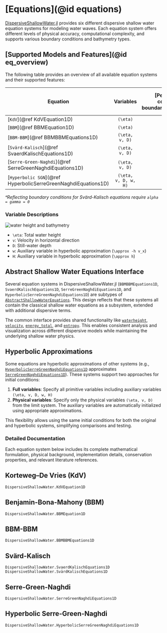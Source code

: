 # [Equations](@id equations)

[DispersiveShallowWater.jl](https://github.com/NumericalMathematics/DispersiveShallowWater.jl) provides six different dispersive shallow water equation systems for modeling water waves. Each equation system offers different levels of physical accuracy, computational complexity, and supports various boundary conditions and bathymetry types.

## [Supported Models and Features](@id eq_overview)

The following table provides an overview of all available equation systems and their supported features:

| Equation | Variables | [Periodic boundary conditions](@ref boundary_condition_periodic) | [Reflecting boundary conditions](@ref boundary_condition_reflecting) | [Flat Bathymetry](@ref bathymetry_flat) | [Mild-slope Bathymetry](@ref bathymetry_mild_slope) | [Variable Bathymetry](@ref bathymetry_variable) | Relaxation | Source Terms |
|----------|:---------:|:-----------:|:-------------:|:----:|:-----------:|:--------:|:----------:|:-------:|
| [`KdV`](@ref KdVEquation1D) | ``(\eta)`` | ✅ | ❌ | ✅ | ❌ | ❌ | ✅ | ✅ |
| [`BBM`](@ref BBMEquation1D) | ``(\eta)`` | ✅ | ❌ | ✅ | ❌ | ❌ | ✅ | ✅ |
| [`BBM-BBM`](@ref BBMBBMEquations1D) | ``(\eta, v, D)`` | ✅ | ✅ | ✅ | ❌ | ✅ | ✅ | ✅ |
| [`Svärd-Kalisch`](@ref SvaerdKalischEquations1D) | ``(\eta, v, D)`` | ✅ | ✅ᵃ | ❌ | ❌ | ✅ | ✅ | ✅ |
| [`Serre-Green-Naghdi`](@ref SerreGreenNaghdiEquations1D) | ``(\eta, v, D)`` | ✅ | ✅ | ✅ | ✅ | ✅ | ✅ | ✅ |
| [`Hyperbolic SGN`](@ref HyperbolicSerreGreenNaghdiEquations1D) |``(\eta, v, D, w, H)`` | ✅ | ✅ | ✅ | ✅ | ❌ | ✅ | ✅ |

*ᵃReflecting boundary conditions for Svärd-Kalisch equations require `alpha = gamma = 0`*

### Variable Descriptions

![water height and bathymetry](bathymetry.png)

- ``\eta``: Total water height
- ``v``: Velocity in horizontal direction  
- ``D``: Still-water depth
- ``w``: Auxiliary variable in hyperbolic approximation (``\approx -h v_x``)
- ``H``: Auxiliary variable in hyperbolic approximation (``\approx h``)


## Abstract Shallow Water Equations Interface

Several equation systems in DispersiveShallowWater.jl (`BBMBBMEquations1D`, `SvaerdKalischEquations1D`, `SerreGreenNaghdiEquations1D`, and `HyperbolicSerreGreenNaghdiEquations1D`) are subtypes of [`AbstractShallowWaterEquations`](@ref). This design reflects that these systems all contain the classical shallow water equations as a subsystem, extended with additional dispersive terms.

The common interface provides shared functionality like [`waterheight`](@ref), [`velocity`](@ref), [`energy_total`](@ref), and [`entropy`](@ref). This enables consistent analysis and visualization across different dispersive models while maintaining the underlying shallow water physics.

## Hyperbolic Approximations

Some equations are hyperbolic approximations of other systems (e.g., [`HyperbolicSerreGreenNaghdiEquations1D`](@ref) approximates [`SerreGreenNaghdiEquations1D`](@ref)). These systems support two approaches for initial conditions:

1. **Full variables**: Specify all primitive variables including auxiliary variables ``(\eta, v, D, w, H)``
2. **Physical variables**: Specify only the physical variables ``(\eta, v, D)`` from the limit system. The auxiliary variables are automatically initialized using appropriate approximations.

This flexibility allows using the same initial conditions for both the original and hyperbolic systems, simplifying comparisons and testing.

### Detailed Documentation

Each equation system below includes its complete mathematical formulation, physical background, implementation details, conservation properties, and relevant literature references.

## Korteweg–De Vries (KdV)

```@docs
DispersiveShallowWater.KdVEquation1D
```

## Benjamin-Bona-Mahony (BBM)

```@docs
DispersiveShallowWater.BBMEquation1D
```

## BBM-BBM

```@docs
DispersiveShallowWater.BBMBBMEquations1D
```

## Svärd-Kalisch

```@docs
DispersiveShallowWater.SvaerdKalischEquations1D
DispersiveShallowWater.SvärdKalischEquations1D
```

## Serre-Green-Naghdi

```@docs
DispersiveShallowWater.SerreGreenNaghdiEquations1D
```

## Hyperbolic Serre-Green-Naghdi

```@docs
DispersiveShallowWater.HyperbolicSerreGreenNaghdiEquations1D
```
